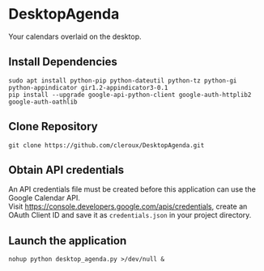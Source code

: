 # DesktopAgenda
Your calendars overlaid on the desktop.

Install Dependencies
--------------------
```
sudo apt install python-pip python-dateutil python-tz python-gi python-appindicator gir1.2-appindicator3-0.1
pip install --upgrade google-api-python-client google-auth-httplib2 google-auth-oathlib
```

Clone Repository
----------------
```
git clone https://github.com/cleroux/DesktopAgenda.git
```

Obtain API credentials
----------------------
An API credentials file must be created before this application can use the Google Calendar API.  
Visit https://console.developers.google.com/apis/credentials, create an OAuth Client ID and save it as `credentials.json` in your project directory.

Launch the application
----------------------
```
nohup python desktop_agenda.py >/dev/null &
```

